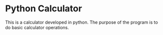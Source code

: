 # Python Calculator
This is a calculator developed in python. The purpose of the program is to do basic 
calculator operations.